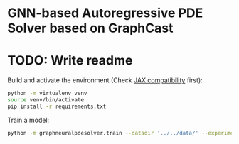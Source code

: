 # GNN-based Autoregressive PDE Solver based on GraphCast

# TODO: Write readme

Build and activate the environment (Check [JAX compatibility](https://jax.readthedocs.io/en/latest/installation.html) first):
```bash
python -m virtualenv venv
source venv/bin/activate
pip install -r requirements.txt
```

Train a model:
```bash
python -m graphneuralpdesolver.train --datadir '../../data/' --experiment E1 --resolution 128
```
